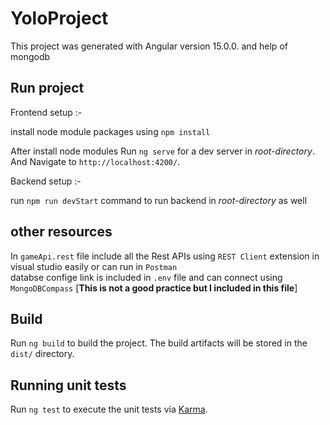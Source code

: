 # YoloProject

This project was generated with Angular version 15.0.0. and help of mongodb

## Run project

Frontend setup :-

  install node module packages using    `npm install`
  
  After install node modules Run `ng serve` for a dev server in *root-directory*. And Navigate to `http://localhost:4200/`.
 
Backend setup :-

  run `npm run devStart` command to run backend in *root-directory* as well

## other resources

In `gameApi.rest` file include all the Rest APIs using `REST Client` extension in visual studio easily or can run in `Postman`  
databse confige link is included in `.env` file and can connect using `MongoDBCompass` [****This is not a good practice but I included in this file****]

## Build

Run `ng build` to build the project. The build artifacts will be stored in the `dist/` directory.

## Running unit tests

Run `ng test` to execute the unit tests via [Karma](https://karma-runner.github.io).


